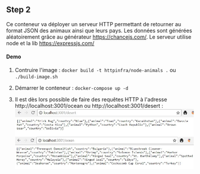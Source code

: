 ## Step 2

Ce conteneur va déployer un serveur HTTP permettant de retourner au format JSON des animaux ainsi que leurs pays. Les données sont générées aléatoirement grâce au générateur https://chancejs.com/. Le serveur utilise node et la lib https://expressjs.com/

#### Demo

1. Contruire l'image :
`docker build -t httpinfra/node-animals .` ou `./build-image.sh`

3. Démarrer le conteneur :
`docker-compose up -d`

4. Il est dès lors possible de faire des requêtes HTTP à l'adresse http://localhost:3001/ocean ou http://localhost:3001/desert :
![](img/desert.jpg)
![](img/ocean.jpg)